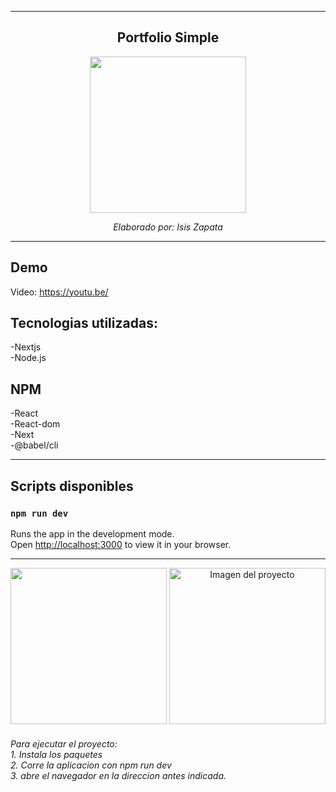 
---------------------

<div align="center" >

## Portfolio Simple


<img src="https://www.rlogical.com/wp-content/uploads/2021/08/Rlogical-Blog-Images-thumbnail.png" height="250px">

<i>Elaborado por: Isis Zapata</i>
</div>

---------------------
## Demo

Video: https://youtu.be/

## Tecnologias utilizadas: 

-Nextjs
<br>
-Node.js
<br>

## NPM

-React
<br>
-React-dom 
<br>
-Next
<br>
-@babel/cli 
<br>


---------------


## Scripts disponibles

### `npm run dev`

Runs the app in the development mode.\
Open [http://localhost:3000](http://localhost:3000) to view it in your browser.

---------------

<div align="center" >
<img src="#" height="250px">

<img src="#" height="250px" alt="Imagen del proyecto">

</div>

<h6>Para ejecutar el proyecto:
<br>
1. Instala los paquetes
<br>
2. Corre la aplicacion con npm run dev
<br>
3. abre el navegador en la direccion antes indicada.

